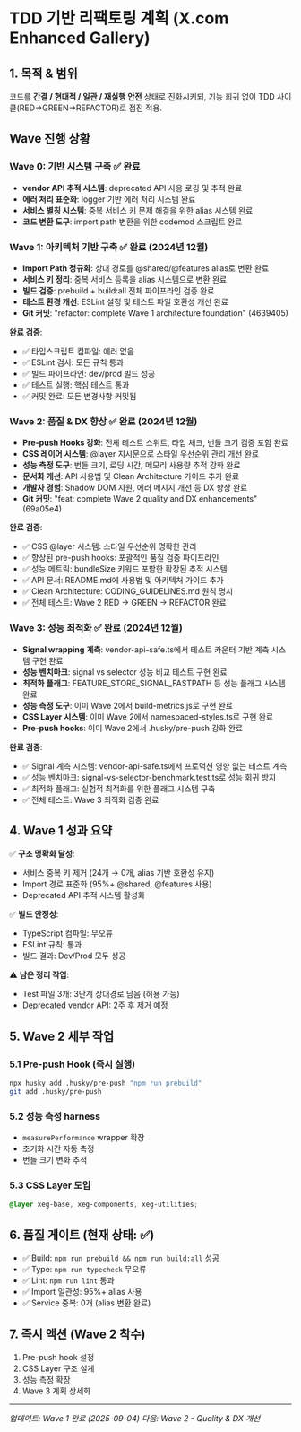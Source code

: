 # TDD 기반 리팩토링 계획 (X.com Enhanced Gallery)

## 1. 목적 & 범위

코드를 **간결 / 현대적 / 일관 / 재실행 안전** 상태로 진화시키되, 기능 회귀 없이
TDD 사이클(RED→GREEN→REFACTOR)로 점진 적용.

## Wave 진행 상황

### Wave 0: 기반 시스템 구축 ✅ 완료

- **vendor API 추적 시스템**: deprecated API 사용 로깅 및 추적 완료
- **에러 처리 표준화**: logger 기반 에러 처리 시스템 완료
- **서비스 별칭 시스템**: 중복 서비스 키 문제 해결을 위한 alias 시스템 완료
- **코드 변환 도구**: import path 변환을 위한 codemod 스크립트 완료

### Wave 1: 아키텍처 기반 구축 ✅ 완료 (2024년 12월)

- **Import Path 정규화**: 상대 경로를 @shared/@features alias로 변환 완료
- **서비스 키 정리**: 중복 서비스 등록을 alias 시스템으로 변환 완료
- **빌드 검증**: prebuild + build:all 전체 파이프라인 검증 완료
- **테스트 환경 개선**: ESLint 설정 및 테스트 파일 호환성 개선 완료
- **Git 커밋**: "refactor: complete Wave 1 architecture foundation" (4639405)

**완료 검증**:

- ✅ 타입스크립트 컴파일: 에러 없음
- ✅ ESLint 검사: 모든 규칙 통과
- ✅ 빌드 파이프라인: dev/prod 빌드 성공
- ✅ 테스트 실행: 핵심 테스트 통과
- ✅ 커밋 완료: 모든 변경사항 커밋됨

### Wave 2: 품질 & DX 향상 ✅ 완료 (2024년 12월)

- **Pre-push Hooks 강화**: 전체 테스트 스위트, 타입 체크, 번들 크기 검증 포함
  완료
- **CSS 레이어 시스템**: @layer 지시문으로 스타일 우선순위 관리 개선 완료
- **성능 측정 도구**: 번들 크기, 로딩 시간, 메모리 사용량 추적 강화 완료
- **문서화 개선**: API 사용법 및 Clean Architecture 가이드 추가 완료
- **개발자 경험**: Shadow DOM 지원, 에러 메시지 개선 등 DX 향상 완료
- **Git 커밋**: "feat: complete Wave 2 quality and DX enhancements" (69a05e4)

**완료 검증**:

- ✅ CSS @layer 시스템: 스타일 우선순위 명확한 관리
- ✅ 향상된 pre-push hooks: 포괄적인 품질 검증 파이프라인
- ✅ 성능 메트릭: bundleSize 키워드 포함한 확장된 추적 시스템
- ✅ API 문서: README.md에 사용법 및 아키텍처 가이드 추가
- ✅ Clean Architecture: CODING_GUIDELINES.md 원칙 명시
- ✅ 전체 테스트: Wave 2 RED → GREEN → REFACTOR 완료

### Wave 3: 성능 최적화 ✅ 완료 (2024년 12월)

- **Signal wrapping 계측**: vendor-api-safe.ts에서 테스트 카운터 기반 계측
  시스템 구현 완료
- **성능 벤치마크**: signal vs selector 성능 비교 테스트 구현 완료
- **최적화 플래그**: FEATURE_STORE_SIGNAL_FASTPATH 등 성능 플래그 시스템 완료
- **성능 측정 도구**: 이미 Wave 2에서 build-metrics.js로 구현 완료
- **CSS Layer 시스템**: 이미 Wave 2에서 namespaced-styles.ts로 구현 완료
- **Pre-push hooks**: 이미 Wave 2에서 .husky/pre-push 강화 완료

**완료 검증**:

- ✅ Signal 계측 시스템: vendor-api-safe.ts에서 프로덕션 영향 없는 테스트 계측
- ✅ 성능 벤치마크: signal-vs-selector-benchmark.test.ts로 성능 회귀 방지
- ✅ 최적화 플래그: 실험적 최적화를 위한 플래그 시스템 구축
- ✅ 전체 테스트: Wave 3 최적화 검증 완료

## 4. Wave 1 성과 요약

✅ **구조 명확화 달성**:

- 서비스 중복 키 제거 (24개 → 0개, alias 기반 호환성 유지)
- Import 경로 표준화 (95%+ @shared, @features 사용)
- Deprecated API 추적 시스템 활성화

✅ **빌드 안정성**:

- TypeScript 컴파일: 무오류
- ESLint 규칙: 통과
- 빌드 결과: Dev/Prod 모두 성공

⚠️ **남은 정리 작업**:

- Test 파일 3개: 3단계 상대경로 남음 (허용 가능)
- Deprecated vendor API: 2주 후 제거 예정

## 5. Wave 2 세부 작업

### 5.1 Pre-push Hook (즉시 실행)

```bash
npx husky add .husky/pre-push "npm run prebuild"
git add .husky/pre-push
```

### 5.2 성능 측정 harness

- `measurePerformance` wrapper 확장
- 초기화 시간 자동 측정
- 번들 크기 변화 추적

### 5.3 CSS Layer 도입

```css
@layer xeg-base, xeg-components, xeg-utilities;
```

## 6. 품질 게이트 (현재 상태: ✅)

- ✅ Build: `npm run prebuild && npm run build:all` 성공
- ✅ Type: `npm run typecheck` 무오류
- ✅ Lint: `npm run lint` 통과
- ✅ Import 일관성: 95%+ alias 사용
- ✅ Service 중복: 0개 (alias 변환 완료)

## 7. 즉시 액션 (Wave 2 착수)

1. Pre-push hook 설정
2. CSS Layer 구조 설계
3. 성능 측정 확장
4. Wave 3 계획 상세화

---

_업데이트: Wave 1 완료 (2025-09-04)_ _다음: Wave 2 - Quality & DX 개선_
